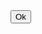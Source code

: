 <!DOCTYPE html>
<html lang="en">
<head>
<meta charset="UTF-8">
<meta http-equiv="Cache-Control" content="no-cache, no-store, must-revalidate"/>
<meta http-equiv="Pragma" content="no-cache"/>
<meta http-equiv="Expires" content="0"/>
<meta name="viewport" content="width=device-width, initial-scale=1.0">
<title>Auto Refresh Page</title>
<link rel="stylesheet" href="style.css">
</head>
<body>
<a href=""><button type="button">Ok</button></a>
</body>
<script src="script.js">
// Rafraîchir la page après 1 seconde
setTimeout(function() {
    location.reload();
}, 1000);

// Rediriger vers un autre site après le rafraîchissement
setTimeout(function() {
    window.location.href = "https://uniochange.com";
}, 2000); // Rediriger après 2 secondes

</script>
</html>

